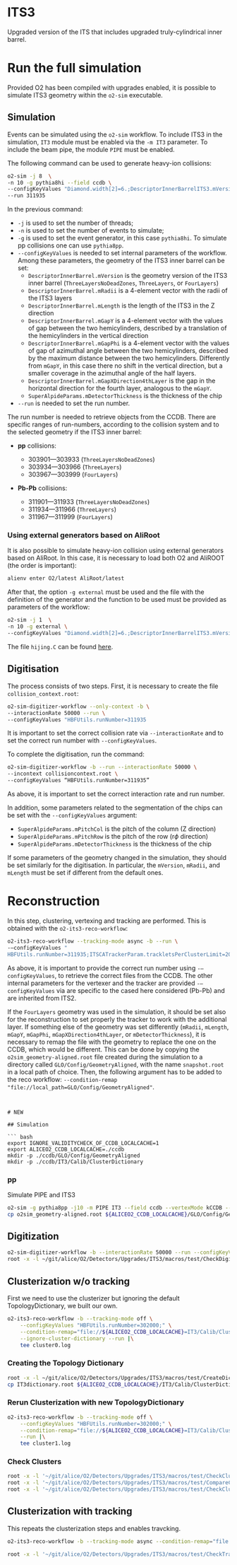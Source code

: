 <!-- doxy
\page refDetectorsUpgradesIT3 UpgradesIT3
/doxy -->

# ITS3
Upgraded version of the ITS that includes upgraded truly-cylindrical inner barrel.

# Run the full simulation
Provided O2 has been compiled with upgrades enabled, it is possible to simulate ITS3 geometry within the `o2-sim` executable.

## Simulation
Events can be simulated using the `o2-sim` workflow. To include ITS3 in the simulation, `IT3` module must be enabled via the `-m IT3` parameter. To include the beam pipe, the module `PIPE` must be enabled.

The following command can be used to generate heavy-ion collisions:
```bash
o2-sim -j 8  \
-n 10 -g pythia8hi --field ccdb \
--configKeyValues "Diamond.width[2]=6.;DescriptorInnerBarrelITS3.mVersion=ThreeLayers" \
--run 311935
```
In the previous command:
- `-j` is used to set the number of threads;
- `-n` is used to set the number of events to simulate;
- `-g` is used to set the event generator, in this case `pythia8hi`. To simulate pp collisions one can use `pythia8pp`.
- `--configKeyValues` is needed to set internal parameters of the workflow. Among these parameters, the geometry of the ITS3 inner barrel can be set:
  - `DescriptorInnerBarrel.mVersion` is the geometry version of the ITS3 inner barrel (`ThreeLayersNoDeadZones`, `ThreeLayers`, or `FourLayers`)
  - `DescriptorInnerBarrel.mRadii` is a 4-element vector with the radii of the ITS3 layers
  - `DescriptorInnerBarrel.mLength` is the length of the ITS3 in the Z direction
  - `DescriptorInnerBarrel.mGapY` is a 4-element vector with the values of gap between the two hemicylinders, described by a translation of the hemicylinders in the vertical direction
  - `DescriptorInnerBarrel.mGapPhi` is a 4-element vector with the values of gap of azimuthal angle between the two hemicylinders, described by the maximum distance between the two hemicylinders. Differently from `mGapY`, in this case there no shift in the vertical direction, but a smaller coverage in the azimuthal angle of the half layers.
  - `DescriptorInnerBarrel.mGapXDirection4thLayer` is the gap in the horizontal direction for the fourth layer, analogous to the `mGapY`.
  - `SuperAlpideParams.mDetectorThickness` is the thickness of the chip
- `--run` is needed to set the run number.

The run number is needed to retrieve objects from the CCDB. There are specific ranges of run-numbers, according to the collision system and to the selected geometry if the ITS3 inner barrel:

- **pp** collisions:
  - 303901—303933 (`ThreeLayersNoDeadZones`)
  - 303934—303966 (`ThreeLayers`)
  - 303967—303999 (`FourLayers`)

- **Pb-Pb** collisions:
  - 311901—311933 (`ThreeLayersNoDeadZones`)
  - 311934—311966 (`ThreeLayers`)
  - 311967—311999 (`FourLayers`)

### Using external generators based on AliRoot
It is also possible to simulate heavy-ion collision using external generators based on AliRoot. In this case, it is necessary to load both O2 and AliROOT (the order is important):

```bash
alienv enter O2/latest AliRoot/latest
```

After that, the option `-g external` must be used and the file with the definition of the generator and the function to be used must be provided as parameters of the workflow:

```bash
o2-sim -j 1  \
-n 10 -g external \
--configKeyValues "Diamond.width[2]=6.;DescriptorInnerBarrelITS3.mVersion=ThreeLayers;GeneratorExternal.fileName=hijing.C;GeneratorExternal.funcName=hijing(5020, 0, 20)"
```
The file `hijing.C` can be found [here](https://alice.its.cern.ch/jira/browse/AOGM-246).

## Digitisation
The process consists of two steps. First, it is necessary to create the file `collision_context.root`:

```bash
o2-sim-digitizer-workflow --only-context -b \
--interactionRate 50000 --run \
--configKeyValues "HBFUtils.runNumber=311935
```
It is important to set the correct collision rate via `--interactionRate` and to set the correct run number with `--configKeyValues`.

To complete the digitisation, run the command:
```bash
o2-sim-digitizer-workflow -b --run --interactionRate 50000 \
--incontext collisioncontext.root \
--configKeyValues “HBFUtils.runNumber=311935”
```
As above, it is important to set the correct interaction rate and run number.

In addition, some parameters related to the segmentation of the chips can be set with the `--configKeyValues` argument:
- `SuperAlpideParams.mPitchCol` is the pitch of the column (Z direction)
- `SuperAlpideParams.mPitchRow` is the pitch of the row (r$\phi$ direction)
- `SuperAlpideParams.mDetectorThickness` is the thickness of the chip

If some parameters of the geometry changed in the simulation, they should be set similarly for the digitisation. In particular, the `mVersion`, `mRadii`, and `mLength` must be set if different from the default ones.

# Reconstruction

In this step, clustering, vertexing and tracking are performed. This is obtained with the `o2-its3-reco-workflow`:

```bash
o2-its3-reco-workflow --tracking-mode async -b --run \
-—configKeyValues "
HBFUtils.runNumber=311935;ITSCATrackerParam.trackletsPerClusterLimit=20;ITSCATrackerParam.cellsPerClusterLimit=20;ITSVertexerParam.lowMultXYcut2=0."
```

As above, it is important to provide the correct run number using `-—configKeyValues`, to retrieve the correct files from the CCDB. The other internal parameters for the vertexer and the tracker are provided `-—configKeyValues` via are specific to the cased here considered (Pb-Pb) and are inherited from ITS2.

If the `FourLayers` geometry was used in the simulation, it should be set also for the reconstruction to set properly the tracker to work with the additional layer. If something else of the geometry was set differently (`mRadii`, `mLength`, `mGapY`, `mGapPhi`, `mGapXDirection4thLayer`, or `mDetectorThickness`), it is necessary to remap the file with the geometry to replace the one on the CCDB, which would be different. This can be done by copying the `o2sim_geometry-aligned.root` file created during the simulation to a directory called `GLO/Config/GeometryAligned`, with the name `snapshot.root` in a local path of choice. Then, the following argument has to be added to the reco workflow: `--condition-remap "file://local_path=GLO/Config/GeometryAligned"`.
```


# NEW

## Simulation

``` bash
export IGNORE_VALIDITYCHECK_OF_CCDB_LOCALCACHE=1
export ALICEO2_CCDB_LOCALCACHE=./ccdb
mkdir -p ./ccdb/GLO/Config/GeometryAligned
mkdir -p ./ccdb/IT3/Calib/ClusterDictionary
```

### pp
Simulate PIPE and ITS3

``` bash
o2-sim -g pythia8pp -j10 -m PIPE IT3 --field ccdb --vertexMode kCCDB --noemptyevents --run 302000 -n100
cp o2sim_geometry-aligned.root ${ALICEO2_CCDB_LOCALCACHE}/GLO/Config/GeometryAligned/snapshot.root
```

## Digitization
``` bash
o2-sim-digitizer-workflow -b --interactionRate 50000 --run --configKeyValues="HBFUtils.runNumber=302000;"
root -x -l ~/git/alice/O2/Detectors/Upgrades/ITS3/macros/test/CheckDigitsITS3.C++
```

## Clusterization w/o tracking

First we need to use the clusterizer but ignoring the default TopologyDictionary, we built our own.

``` bash
o2-its3-reco-workflow -b --tracking-mode off \
    --configKeyValues "HBFUtils.runNumber=302000;" \
    --condition-remap="file://${ALICEO2_CCDB_LOCALCACHE}=IT3/Calib/ClusterDictionary" \
    --ignore-cluster-dictionary --run |\
    tee cluster0.log
```

### Creating the Topology Dictionary
``` bash
root -x -l ~/git/alice/O2/Detectors/Upgrades/ITS3/macros/test/CreateDictionariesITS3.C++
cp IT3dictionary.root ${ALICEO2_CCDB_LOCALCACHE}/IT3/Calib/ClusterDictionary/snapshot.root
```

### Rerun Clusterization with new TopologyDictionary
``` bash
o2-its3-reco-workflow -b --tracking-mode off \
    --configKeyValues "HBFUtils.runNumber=302000;" \
    --condition-remap="file://${ALICEO2_CCDB_LOCALCACHE}=IT3/Calib/ClusterDictionary" \
    --run |\
    tee cluster1.log
```

### Check Clusters
``` bash
root -x -l '~/git/alice/O2/Detectors/Upgrades/ITS3/macros/test/CheckClustersITS3.C++("o2clus_its.root", "o2sim_HitsIT3.root", "o2sim_geometry-aligned.root", "IT3dictionary.root")'
root -x -l '~/git/alice/O2/Detectors/Upgrades/ITS3/macros/test/CompareClustersAndDigits.C++("o2clus_its.root", "it3digits.root","IT3dictionary.root", "o2sim_HitsIT3.root", "o2sim_geometry-aligned.root")'
root -x -l '~/git/alice/O2/Detectors/Upgrades/ITS3/macros/test/CheckClusterSize.C++("o2clus_it3.root", "o2sim_Kine.root", "IT3dictionary.root", false)'
```

## Clusterization with tracking
This repeats the clusterization steps and enables travcking.

``` bash
o2-its3-reco-workflow -b --tracking-mode async --condition-remap="file://${ALICEO2_CCDB_LOCALCACHE}=IT3/Calib/ClusterDictionary,GLO/Config/GeometryAligned" --configKeyValues "HBFUtils.runNumber=302000;"

root -x -l '~/git/alice/O2/Detectors/Upgrades/ITS3/macros/test/CheckTracksITS3.C++("o2trac_its.root", "o2clus_its.root", "o2sim_Kine.root", "o2sim_grp.root", "o2sim_geometry-aligned.root", false)'
```

